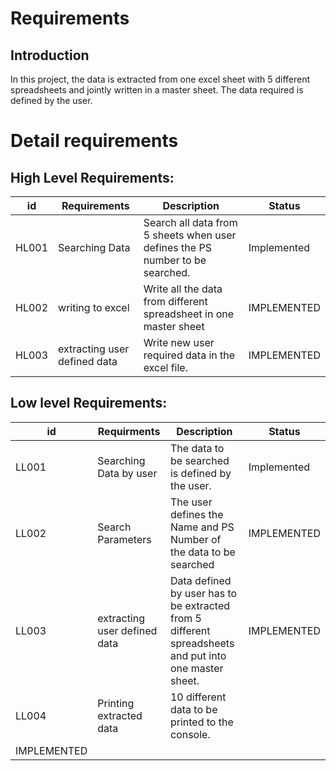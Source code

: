# Requirements
## Introduction

 In this project, the data is extracted from one excel sheet with 5 different spreadsheets and jointly written in a master sheet. The data required is defined by the user.

# Detail requirements
## High Level Requirements:
|**id**  |**Requirements**  | **Description**  |**Status**  |
| --- | --- | --- | --- |
|HL001 | Searching Data |Search all data from 5 sheets when user defines the PS number to be searched.|Implemented |
|HL002 | writing to excel | Write all the data from different spreadsheet in one master sheet|IMPLEMENTED |
|HL003 |extracting user defined data|Write new user required data in the excel file. |IMPLEMENTED |



##  Low level Requirements:

|**id**  |**Requirments**  | **Description**  |**Status**  |
| --- | --- | --- | --- |
|LL001 | Searching Data by user |The data to be searched is defined by the user.|Implemented |
|LL002 | Search Parameters | The user defines the Name and PS Number of the data to be searched|IMPLEMENTED |
|LL003 |extracting user defined data|Data defined by user has to be extracted from 5 different spreadsheets and put into one master sheet. |IMPLEMENTED |
|LL004 |Printing extracted data|10 different data to be printed to the console.
 |IMPLEMENTED |

